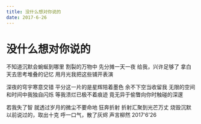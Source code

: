 ```yaml
---
title: 没什么想对你说的
date: 2017-6-26
---
```

# 没什么想对你说的
不知道沉默会蜿蜒到哪里
割裂的万物中
先分摊一天一夜
给我，兴许足够了
拿白天去思考堆叠的记忆
用月光我把这些铺开表演

深夜的穹宇寒意交错
平分这一片的是星辉陪着墨色
余不下空当收留我
无限的空间和时间中我独自闪烁
等我溃烂已极不着痕迹
竟无异于偷瞥向你时触碰的深邃

若我失了智
就透过岁月的微尘不要命地
狂奔折射
折射汇聚到光芒万丈
烧毁沉默
以前说过的，取出十克
呼一口气，散了灰烬
声言柳然
2017'6'26